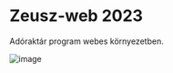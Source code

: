 # Zeusz-web 2023
Adóraktár program webes környezetben.

![image](https://user-images.githubusercontent.com/5490310/208288996-6c22e0a4-4365-4a2b-ace1-9ee102f8679e.png)
